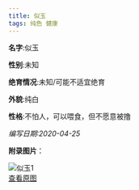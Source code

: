 ```yaml
---
title: 似玉
tags: 纯色 健康 
---
```


**名字**:似玉

**性别**:未知

**绝育情况**:未知/可能不适宜绝育

**外貌**:纯白

**性格**:不怕人，可以喂食，但不愿意被撸

*编写日期:2020-04-25*

**附录图片**：

![似玉1](http://q9a0pgz83.bkt.clouddn.com/cats/m_似玉1.jpg)    
[查看原图](http://q9a0pgz83.bkt.clouddn.com/cats/l_似玉1.jpg)    
